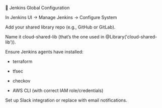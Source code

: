 🔌 Jenkins Global Configuration

In Jenkins UI → Manage Jenkins → Configure System

Add your shared library repo (e.g., GitHub or GitLab).

Name it cloud-shared-lib (that’s the one used in @Library('cloud-shared-lib')).

Ensure Jenkins agents have installed:

- terraform

- tfsec

- checkov

- AWS CLI (with correct IAM role/credentials)

Set up Slack integration or replace with email notifications.